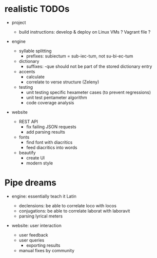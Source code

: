 realistic TODOs
====

* project
    * build instructions: develop & deploy on Linux VMs ? Vagrant file ?

* engine
    * syllable splitting
        * prefixes: subiectum = sub-iec-tum, not su-bi-ec-tum
    * dictionary
        * suffixes: -que should not be part of the stored dictionary entry
    * accents
        * calculate
        * correlate to verse structure (Zeleny)
    * testing
        * unit testing specific hexameter cases (to prevent regressions)
        * unit test pentameter algorithm
        * code coverage analysis

* website
    * REST API
        * fix failing JSON requests
        * add parsing results
    * fonts
        * find font with diacritics
        * feed diacritics into words
    * beautify
        * create UI
        * modern style

Pipe dreams
====

* engine: essentially teach it Latin
    * declensions: be able to correlate loco with locos
    * conjugations: be able to correlate laborat with laboravit
    * parsing lyrical meters

* website: user interaction
    * user feedback
    * user queries
        * exporting results
    * manual fixes by community
